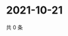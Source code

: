 # 2021-10-21

共 0 条

<!-- BEGIN WEIBO -->
<!-- 最后更新时间 Thu Oct 21 2021 04:08:42 GMT+0800 (China Standard Time) -->

<!-- END WEIBO -->
